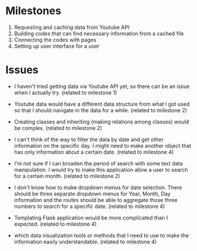 
# Milestones

1. Requesting and caching data from Youtube API
2. Building codes that can find necessary information from a cached file
3. Connecting the codes with pages
4. Setting up user interface for a user

# Issues

- I haven't tried getting data via Youtube API yet, so there can be an issue when I actually try. (related to milestone 1)

- Youtube data would have a different data structure from what I got used so that I should navigate in the data for a while. (related to milestone 2)

- Creating classes and inheriting (making relations among classes) would be complex. (related to milestone 2)

- I can't think of the way to filter the data by date and get other information on the specific day. I might need to make another object that has only information about a certain date. (related to milestone 4)

-  I'm not sure if I can broaden the period of search with some text data manipulation. I would try to make this application allow a user to search for a certain month. (related to milestone 2)

- I don't know how to make dropdown menus for date selection. There should be three separate dropdown menus for Year, Month, Day information and the routes should be able to aggregate those three numbers to search for a specific date. (related to milestone 4)

- Templating Flask application would be more complicated than I expected. (related to milestone 4)

- which data visualization tools or methods that I need to use to make the information easily understandable. (related to milestone 4)
